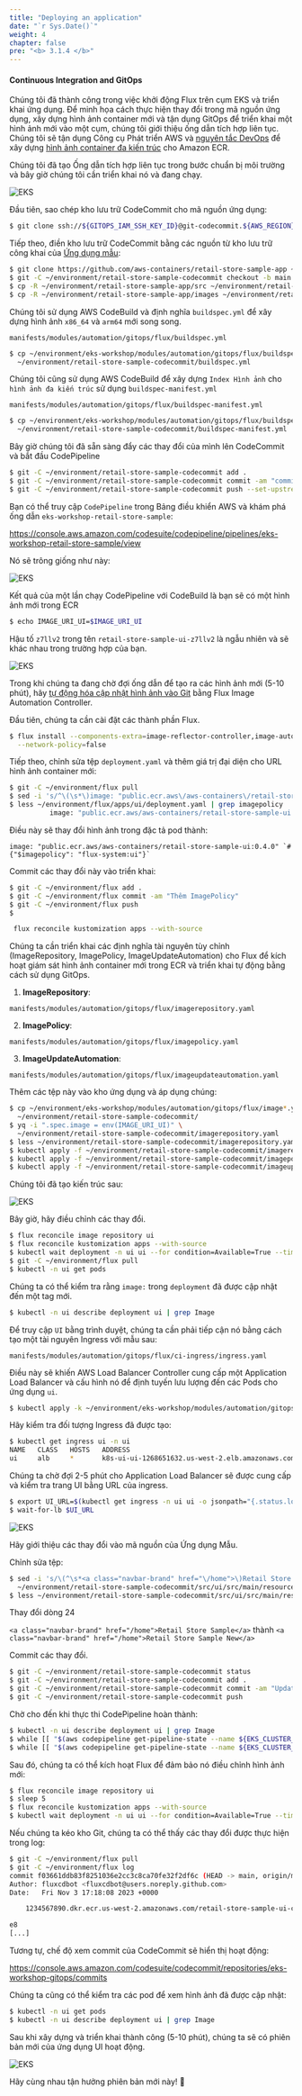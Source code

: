 ```yaml
---
title: "Deploying an application"
date: "`r Sys.Date()`"
weight: 4
chapter: false
pre: "<b> 3.1.4 </b>"
---
```


#### Continuous Integration and GitOps

Chúng tôi đã thành công trong việc khởi động Flux trên cụm EKS và triển khai ứng dụng. Để minh họa cách thực hiện thay đổi trong mã nguồn ứng dụng, xây dựng hình ảnh container mới và tận dụng GitOps để triển khai một hình ảnh mới vào một cụm, chúng tôi giới thiệu ống dẫn tích hợp liên tục. Chúng tôi sẽ tận dụng Công cụ Phát triển AWS và [nguyên tắc DevOps](https://aws.amazon.com/devops/what-is-devops/) để xây dựng [hình ảnh container đa kiến trúc](https://aws.amazon.com/blogs/containers/introducing-multi-architecture-container-images-for-amazon-ecr/) cho Amazon ECR.

Chúng tôi đã tạo Ống dẫn tích hợp liên tục trong bước chuẩn bị môi trường và bây giờ chúng tôi cần triển khai nó và đang chạy.

![EKS](/images/0006/00035.png?featherlight=false&width=90pc)

Đầu tiên, sao chép kho lưu trữ CodeCommit cho mã nguồn ứng dụng:

```bash
$ git clone ssh://${GITOPS_IAM_SSH_KEY_ID}@git-codecommit.${AWS_REGION}.amazonaws.com/v1/repos/${EKS_CLUSTER_NAME}-retail-store-sample ~/environment/retail-store-sample-codecommit
```

Tiếp theo, điền kho lưu trữ CodeCommit bằng các nguồn từ kho lưu trữ công khai của [Ứng dụng mẫu](https://github.com/aws-containers/retail-store-sample-app):

```bash
$ git clone https://github.com/aws-containers/retail-store-sample-app ~/environment/retail-store-sample-app
$ git -C ~/environment/retail-store-sample-codecommit checkout -b main
$ cp -R ~/environment/retail-store-sample-app/src ~/environment/retail-store-sample-codecommit
$ cp -R ~/environment/retail-store-sample-app/images ~/environment/retail-store-sample-codecommit
```

Chúng tôi sử dụng AWS CodeBuild và định nghĩa `buildspec.yml` để xây dựng hình ảnh `x86_64` và `arm64` mới song song.

```file
manifests/modules/automation/gitops/flux/buildspec.yml
```

```bash
$ cp ~/environment/eks-workshop/modules/automation/gitops/flux/buildspec.yml \
  ~/environment/retail-store-sample-codecommit/buildspec.yml
```

Chúng tôi cũng sử dụng AWS CodeBuild để xây dựng `Index Hình ảnh` cho `hình ảnh đa kiến trúc` sử dụng `buildspec-manifest.yml`

```file
manifests/modules/automation/gitops/flux/buildspec-manifest.yml
```

```bash
$ cp ~/environment/eks-workshop/modules/automation/gitops/flux/buildspec-manifest.yml \
  ~/environment/retail-store-sample-codecommit/buildspec-manifest.yml
```

Bây giờ chúng tôi đã sẵn sàng đẩy các thay đổi của mình lên CodeCommit và bắt đầu CodePipeline

```bash
$ git -C ~/environment/retail-store-sample-codecommit add .
$ git -C ~/environment/retail-store-sample-codecommit commit -am "commit ban đầu"
$ git -C ~/environment/retail-store-sample-codecommit push --set-upstream origin main
```

Bạn có thể truy cập `CodePipeline` trong Bảng điều khiển AWS và khám phá ống dẫn `eks-workshop-retail-store-sample`:

https://console.aws.amazon.com/codesuite/codepipeline/pipelines/eks-workshop-retail-store-sample/view

Nó sẽ trông giống như này:

![EKS](/images/0006/00036.png?featherlight=false&width=90pc)

Kết quả của một lần chạy CodePipeline với CodeBuild là bạn sẽ có một hình ảnh mới trong ECR

```bash
$ echo IMAGE_URI_UI=$IMAGE_URI_UI
```

Hậu tố `z7llv2` trong tên `retail-store-sample-ui-z7llv2` là ngẫu nhiên và sẽ khác nhau trong trường hợp của bạn.

![EKS](/images/0006/00037.png?featherlight=false&width=90pc)

Trong khi chúng ta đang chờ đợi ống dẫn để tạo ra các hình ảnh mới (5-10 phút), hãy [tự động hóa cập nhật hình ảnh vào Git](https://fluxcd.io/flux/guides/image-update/) bằng Flux Image Automation Controller.

Đầu tiên, chúng ta cần cài đặt các thành phần Flux.

```bash
$ flux install --components-extra=image-reflector-controller,image-automation-controller \
  --network-policy=false
```

Tiếp theo, chỉnh sửa tệp `deployment.yaml` và thêm giá trị đại diện cho URL hình ảnh container mới:

```bash
$ git -C ~/environment/flux pull
$ sed -i 's/^\(\s*\)image: "public.ecr.aws\/aws-containers\/retail-store-sample-ui:0.4.0"/\1image: "public.ecr.aws\/aws-containers\/retail-store-sample-ui:0.4.0" # {"$imagepolicy": "flux-system:ui"}/' ~/environment/flux/apps/ui/deployment.yaml
$ less ~/environment/flux/apps/ui/deployment.yaml | grep imagepolicy
          image: "public.ecr.aws/aws-containers/retail-store-sample-ui:0.4.0" # {"$imagepolicy": "flux-system:ui"}
```

Điều này sẽ thay đổi hình ảnh trong đặc tả pod thành:

```text
image: "public.ecr.aws/aws-containers/retail-store-sample-ui:0.4.0" `# {"$imagepolicy": "flux-system:ui"}`
```

Commit các thay đổi này vào triển khai:

```bash
$ git -C ~/environment/flux add .
$ git -C ~/environment/flux commit -am "Thêm ImagePolicy"
$ git -C ~/environment/flux push
$

 flux reconcile kustomization apps --with-source
```

Chúng ta cần triển khai các định nghĩa tài nguyên tùy chỉnh (ImageRepository, ImagePolicy, ImageUpdateAutomation) cho Flux để kích hoạt giám sát hình ảnh container mới trong ECR và triển khai tự động bằng cách sử dụng GitOps.

1. **ImageRepository**:

```file
manifests/modules/automation/gitops/flux/imagerepository.yaml
```

2. **ImagePolicy**:

```file
manifests/modules/automation/gitops/flux/imagepolicy.yaml
```

3. **ImageUpdateAutomation**:

```file
manifests/modules/automation/gitops/flux/imageupdateautomation.yaml
```

Thêm các tệp này vào kho ứng dụng và áp dụng chúng:

```bash
$ cp ~/environment/eks-workshop/modules/automation/gitops/flux/image*.yaml \
  ~/environment/retail-store-sample-codecommit/
$ yq -i ".spec.image = env(IMAGE_URI_UI)" \
  ~/environment/retail-store-sample-codecommit/imagerepository.yaml
$ less ~/environment/retail-store-sample-codecommit/imagerepository.yaml | grep image:
$ kubectl apply -f ~/environment/retail-store-sample-codecommit/imagerepository.yaml
$ kubectl apply -f ~/environment/retail-store-sample-codecommit/imagepolicy.yaml
$ kubectl apply -f ~/environment/retail-store-sample-codecommit/imageupdateautomation.yaml
```

Chúng tôi đã tạo kiến trúc sau:

![EKS](/images/0006/00038.png?featherlight=false&width=90pc)

Bây giờ, hãy điều chỉnh các thay đổi.

```bash
$ flux reconcile image repository ui
$ flux reconcile kustomization apps --with-source
$ kubectl wait deployment -n ui ui --for condition=Available=True --timeout=120s
$ git -C ~/environment/flux pull
$ kubectl -n ui get pods
```

Chúng ta có thể kiểm tra rằng `image:` trong `deployment` đã được cập nhật đến một tag mới.

```bash
$ kubectl -n ui describe deployment ui | grep Image
```

Để truy cập `UI` bằng trình duyệt, chúng ta cần phải tiếp cận nó bằng cách tạo một tài nguyên Ingress với mẫu sau:

```file
manifests/modules/automation/gitops/flux/ci-ingress/ingress.yaml
```

Điều này sẽ khiến AWS Load Balancer Controller cung cấp một Application Load Balancer và cấu hình nó để định tuyến lưu lượng đến các Pods cho ứng dụng `ui`.

```bash timeout=180 wait=10
$ kubectl apply -k ~/environment/eks-workshop/modules/automation/gitops/flux/ci-ingress
```

Hãy kiểm tra đối tượng Ingress đã được tạo:

```bash
$ kubectl get ingress ui -n ui
NAME   CLASS   HOSTS   ADDRESS                                            PORTS   AGE
ui     alb     *       k8s-ui-ui-1268651632.us-west-2.elb.amazonaws.com   80      15s
```

Chúng ta chờ đợi 2-5 phút cho Application Load Balancer sẽ được cung cấp và kiểm tra trang UI bằng URL của ingress.

```bash timeout=300
$ export UI_URL=$(kubectl get ingress -n ui ui -o jsonpath="{.status.loadBalancer.ingress[*].hostname}{'\n'}")
$ wait-for-lb $UI_URL
```

![EKS](/images/0006/00039.png?featherlight=false&width=90pc)

Hãy giới thiệu các thay đổi vào mã nguồn của Ứng dụng Mẫu.

Chỉnh sửa tệp:

```bash
$ sed -i 's/\(^\s*<a class="navbar-brand" href="\/home">\)Retail Store Sample/\1Retail Store Sample New/' \
  ~/environment/retail-store-sample-codecommit/src/ui/src/main/resources/templates/fragments/layout.html
$ less ~/environment/retail-store-sample-codecommit/src/ui/src/main/resources/templates/fragments/layout.html | grep New
```

Thay đổi dòng 24

`<a class="navbar-brand" href="/home">Retail Store Sample</a>` thành `<a class="navbar-brand" href="/home">Retail Store Sample New</a>`

Commit các thay đổi.

```bash wait=30
$ git -C ~/environment/retail-store-sample-codecommit status
$ git -C ~/environment/retail-store-sample-codecommit add .
$ git -C ~/environment/retail-store-sample-codecommit commit -am "Update UI src"
$ git -C ~/environment/retail-store-sample-codecommit push
```

Chờ cho đến khi thực thi CodePipeline hoàn thành:

```bash timeout=900 wait=30
$ kubectl -n ui describe deployment ui | grep Image
$ while [[ "$(aws codepipeline get-pipeline-state --name ${EKS_CLUSTER_NAME}-retail-store-sample --query 'stageStates[1].actionStates[0].latestExecution.status' --output text)" != "InProgress" ]]; do echo "Đang chờ pipeline bắt đầu ..."; sleep 10; done && echo "Pipeline đã bắt đầu."
$ while [[ "$(aws codepipeline get-pipeline-state --name ${EKS_CLUSTER_NAME}-retail-store-sample --query 'stageStates[1].actionStates[2].latestExecution.status' --output text)" != "Succeeded" ]]; do echo "Đang chờ pipeline đạt trạng thái 'Succeeded' ..."; sleep 10; done && echo "Pipeline đã đạt trạng thái 'Succeeded'."
```

Sau đó, chúng ta có thể kích hoạt Flux để đảm bảo nó điều chỉnh hình ảnh mới:

```bash
$ flux reconcile image repository ui
$ sleep 5
$ flux reconcile kustomization apps --with-source
$ kubectl wait deployment -n ui ui --for condition=Available=True --timeout=120s
```

Nếu chúng ta kéo kho Git, chúng ta có thể thấy các thay đổi được thực hiện trong log:

```bash
$ git -C ~/environment/flux pull
$ git -C ~/environment/flux log
commit f03661ddb83f8251036e2cc3c8ca70fe32f2df6c (HEAD -> main, origin/main, origin/HEAD)
Author: fluxcdbot <fluxcdbot@users.noreply.github.com>
Date:   Fri Nov 3 17:18:08 2023 +0000

    1234567890.dkr.ecr.us-west-2.amazonaws.com/retail-store-sample-ui-c5nmqe:i20231103171720-ac8730

e8
[...]
```

Tương tự, chế độ xem commit của CodeCommit sẽ hiển thị hoạt động:

https://console.aws.amazon.com/codesuite/codecommit/repositories/eks-workshop-gitops/commits

Chúng ta cũng có thể kiểm tra các pod để xem hình ảnh đã được cập nhật:

```bash
$ kubectl -n ui get pods
$ kubectl -n ui describe deployment ui | grep Image
```

Sau khi xây dựng và triển khai thành công (5-10 phút), chúng ta sẽ có phiên bản mới của ứng dụng UI hoạt động.

![EKS](/images/0006/00040.png?featherlight=false&width=90pc)

Hãy cùng nhau tận hưởng phiên bản mới này! 🎉